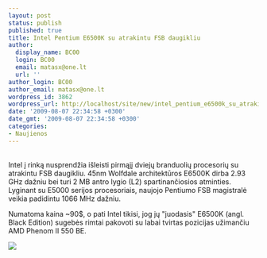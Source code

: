 ```yaml
---
layout: post
status: publish
published: true
title: Intel Pentium E6500K su atrakintu FSB daugikliu
author:
  display_name: BC00
  login: BC00
  email: matasx@one.lt
  url: ''
author_login: BC00
author_email: matasx@one.lt
wordpress_id: 3862
wordpress_url: http://localhost/site/new/intel_pentium_e6500k_su_atrakintu_fsb_daugikliu/
date: '2009-08-07 22:34:58 +0300'
date_gmt: '2009-08-07 22:34:58 +0300'
categories:
- Naujienos
---
```

<p>
<br />Intel į rinką nusprendžia išleisti pirmąjį dviejų branduolių procesorių su atrakintu FSB daugikliu. 45nm Wolfdale architektūros E6500K dirba 2.93 GHz dažniu bei turi 2 MB antro lygio (L2) spartinančiosios atminties. Lyginant su E5000 serijos procesoriais, naujojo Pentiumo FSB magistralė veikia padidintu 1066 MHz dažniu.</p>
<p>Numatoma kaina ~90$, o pati Intel tikisi, jog jų "juodasis" E6500K (angl. Black Edition) sugebės rimtai pakovoti su labai tvirtas pozicijas užimančiu AMD Phenom II 550 BE.</p>
<p><img src="http://www.techpowerup.com/img/09-08-07/45b.jpg" /></p>
